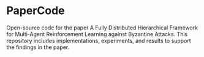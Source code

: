 # PaperCode
Open-source code for the paper A Fully Distributed Hierarchical Framework for Multi-Agent Reinforcement Learning against Byzantine Attacks. This repository includes implementations, experiments, and results to support the findings in the paper.
